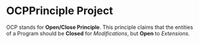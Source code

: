 # OCPPrinciple Project

OCP stands for **Open/Close Principle**. This principle claims that the entities of a Program should be **Closed** for _Modifications_, but **Open** to _Extensions_.